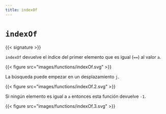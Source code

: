 ```yaml
---
title: indexOf
---
```


# `indexOf`

{{< signature >}}

`indexOf` devuelve el índice del primer elemento que es igual (`==`) al valor `a`.

{{< figure src="images/functions/indexOf.svg" >}}

La búsqueda puede empezar en un desplazamiento `j`.

{{< figure src="images/functions/indexOf.2.svg" >}}

Si ningún elemento es igual a `a` entonces esta función devuelve `-1`.

{{< figure src="images/functions/indexOf.3.svg" >}}
